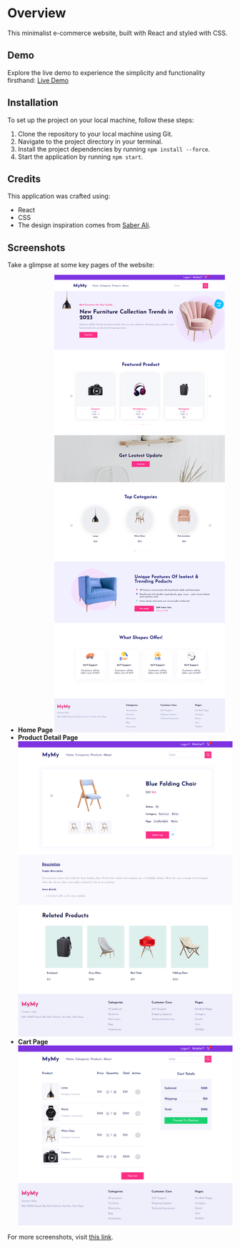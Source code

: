 # Overview
This minimalist e-commerce website, built with React and styled with CSS.

## Demo
Explore the live demo to experience the simplicity and functionality firsthand: [Live Demo](https://e-commerce-totrinhbui.vercel.app/)

## Installation
To set up the project on your local machine, follow these steps:
1. Clone the repository to your local machine using Git.
2. Navigate to the project directory in your terminal.
3. Install the project dependencies by running `npm install --force`.
4. Start the application by running `npm start`.

## Credits
This application was crafted using:
- React
- CSS
- The design inspiration comes from [Saber Ali](https://www.figma.com/community/file/967759864749832815).

## Screenshots
Take a glimpse at some key pages of the website:

- **Home Page**
  ![Home Page](src/images/overview/home.png)
- **Product Detail Page**
  ![Product Detail Page](src/images/overview/detail.png)
- **Cart Page**
  ![Cart Page](src/images/overview/cart.png)

For more screenshots, visit [this link](https://github.com/ToTrinhBui/e-commerce/tree/main/src/images/overview).
